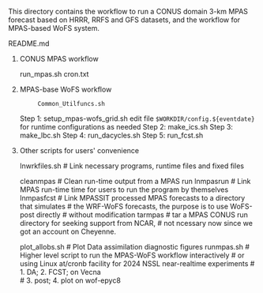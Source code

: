 This directory contains the workflow to run a CONUS domain 3-km MPAS forecast
based on HRRR, RRFS and GFS datasets, and the workflow for MPAS-based WoFS system.

README.md

1. CONUS MPAS workflow

    run_mpas.sh
    cron.txt

2. MPAS-base WoFS workflow

            Common_Utilfuncs.sh
    Step 1: setup_mpas-wofs_grid.sh
            edit file `$WORKDIR/config.${eventdate}` for runtime configurations as needed
    Step 2: make_ics.sh
    Step 3: make_lbc.sh
    Step 4: run_dacycles.sh
    Step 5: run_fcst.sh

3. Other scripts for users' convenience

    lnwrkfiles.sh    # Link necessary programs, runtime files and fixed files

    cleanmpas        # Clean run-time output from a MPAS run
    lnmpasrun        # Link MPAS run-time time for users to run the program by themselves
    lnmpasfcst       # Link MPASSIT processed MPAS forecasts to a directory that simulates
                     # the WRF-WoFS forecasts, the purpose is to use WoFS-post directly
                     # without modification
    tarmpas          # tar a MPAS CONUS run directory for seeking support from NCAR,
                     # not ncessary now since we got an account on Cheyenne.

    plot_allobs.sh   # Plot Data assimilation diagnostic figures
    runmpas.sh       # Higher level script to run the MPAS-WoFS workflow interactively
                     # or using Linux at/cronb facility for 2024 NSSL near-realtime experiments
                     # 1. DA;   2. FCST;   on Vecna    
                     # 3. post; 4. plot    on wof-epyc8
